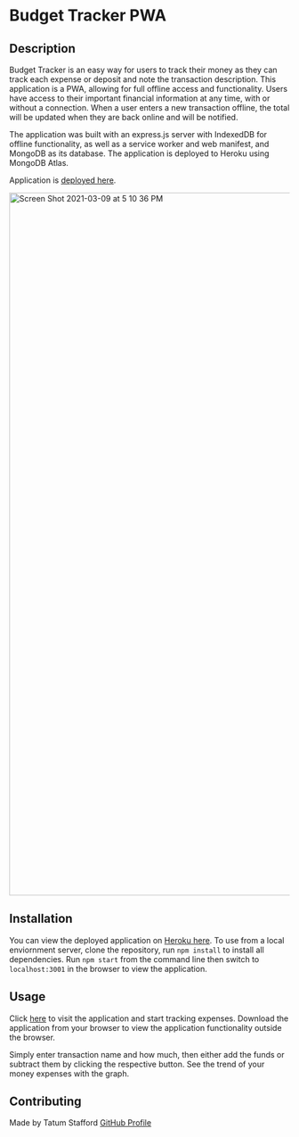 # Budget Tracker PWA

## Description
Budget Tracker is an easy way for users to track their money as they can track each expense or deposit and note the transaction description. This application is a PWA, allowing for full offline access and functionality. Users have access to their important financial information at any time, with or without a connection. When a user enters a new transaction offline, the total will be updated when they are back online and will be notified. 

The application was built with an express.js server with IndexedDB for offline functionality, as well as a service worker and web manifest, and MongoDB as its database. The application is deployed to Heroku using MongoDB Atlas.

Application is [deployed here](https://vast-stream-89632.herokuapp.com/). 

<img width="1261" alt="Screen Shot 2021-03-09 at 5 10 36 PM" src="https://user-images.githubusercontent.com/70179648/110551044-6800e300-80fa-11eb-8acc-b3d12100f790.png">


## Installation
You can view the deployed application on [Heroku here](https://vast-stream-89632.herokuapp.com/). To use from a local enviornment server, clone the repository, run `npm install` to install all dependencies. Run `npm start` from the command line then switch to `localhost:3001` in the browser to view the application.

## Usage
Click [here](https://vast-stream-89632.herokuapp.com/) to visit the application and start tracking expenses. Download the application from your browser to view the application functionality outside the browser. 

Simply enter transaction name and how much, then either add the funds or subtract them by clicking the respective button. See the trend of your money expenses with the graph. 

## Contributing
Made by Tatum Stafford
[GitHub Profile](https://github.com/tmstafford)
